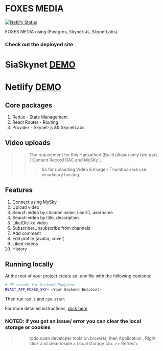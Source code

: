 # FOXES MEDIA 

[![Netlify Status](https://api.netlify.com/api/v1/badges/772e0672-f57b-4940-9f05-e432607e3879/deploy-status)](https://app.netlify.com/sites/festive-hopper-a48689/deploys)



FOXES MEDIA using  (Postgres, Skynet-Js, SkynetLabs). 



### Check out the deployed site

# SiaSkynet [DEMO](https://00087733m6vd2b20rrvddpjvcpmd16ukkb5dst2rrhva1dljctjgfco.siasky.net)

# Netlify [DEMO](https://foxes-media.netlify.app)

## Core packages

1. Redux - State Management
2. React Router - Routing
3. Provider - Skynet-js && SkynetLabs

## Video uploads
>> The requirement for this Hackathon (Build phase) only two part. ( Content Record DAC and MySKy ). 
>>> So for uploading Video & Image / Thumbnail we use cloudinary hosting. 


## Features

1. Connect using MySky
2. Upload video
3. Search video by channel name, userID, username
4. Search video by title, description
5. Like/Dislike video
6. Subscribe/Unsubscribe from channels
7. Add comment
8. Edit profile (avatar, cover)
9. Liked videos
10. History

## Running locally

At the root of your project create an .env file with the following contents:

```bash
# BE stands for Backend Endpoint
REACT_APP_FOXES_SKY= <Your Backend Endpoint>
```

Then run <code>npm i</code> and <code>npm start</code> 

For more detailed instructions, [click here](#)

### NOTED: if you got an issue/ error you can clear the local storage or cookies
>> todo open developer tools on browser, then Application , Right click and clear inside a Local storage tab. >> Refresh.  

